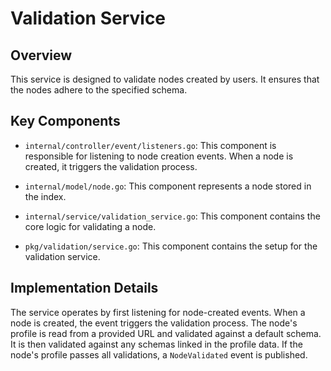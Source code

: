 # Validation Service

## Overview

This service is designed to validate nodes created by users. It ensures that the nodes adhere to the specified schema.

## Key Components

- `internal/controller/event/listeners.go`: This component is responsible for listening to node creation events. When a node is created, it triggers the validation process.

- `internal/model/node.go`: This component represents a node stored in the index.

- `internal/service/validation_service.go`: This component contains the core logic for validating a node.

- `pkg/validation/service.go`: This component contains the setup for the validation service.

## Implementation Details

The service operates by first listening for node-created events. When a node is created, the event triggers the validation process. The node's profile is read from a provided URL and validated against a default schema. It is then validated against any schemas linked in the profile data. If the node's profile passes all validations, a `NodeValidated` event is published.

